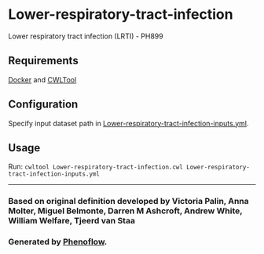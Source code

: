 # Lower-respiratory-tract-infection

Lower respiratory tract infection (LRTI) - PH899

## Requirements

[Docker](https://docs.docker.com/install/) and [CWLTool](https://github.com/common-workflow-language/cwltool#install)

## Configuration

Specify input dataset path in [Lower-respiratory-tract-infection-inputs.yml](Lower-respiratory-tract-infection-inputs.yml).

## Usage

Run: `cwltool Lower-respiratory-tract-infection.cwl Lower-respiratory-tract-infection-inputs.yml`

***

### Based on original definition developed by Victoria Palin, Anna Molter, Miguel Belmonte, Darren M Ashcroft, Andrew White, William Welfare, Tjeerd van Staa
### Generated by [Phenoflow](https://kclhi.org/phenoflow).
